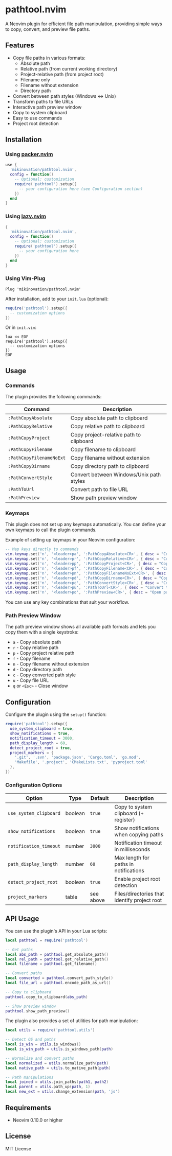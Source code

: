 # pathtool.nvim

A Neovim plugin for efficient file path manipulation, providing simple ways to copy, convert, and preview file paths.

## Features

- Copy file paths in various formats:
  - Absolute path
  - Relative path (from current working directory)
  - Project-relative path (from project root)
  - Filename only
  - Filename without extension
  - Directory path
- Convert between path styles (Windows ↔ Unix)
- Transform paths to file URLs
- Interactive path preview window
- Copy to system clipboard
- Easy to use commands
- Project root detection

## Installation

### Using [packer.nvim](https://github.com/wbthomason/packer.nvim)

```lua
use {
  'mikinovation/pathtool.nvim',
  config = function()
    -- Optional: customization
    require('pathtool').setup({
      -- your configuration here (see Configuration section)
    })
  end
}
```

### Using [lazy.nvim](https://github.com/folke/lazy.nvim)

```lua
{
  'mikinovation/pathtool.nvim',
  config = function()
    -- Optional: customization
    require('pathtool').setup({
      -- your configuration here
    })
  end
}
```

### Using Vim-Plug

```vim
Plug 'mikinovation/pathtool.nvim'
```

After installation, add to your `init.lua` (optional):

```lua
require('pathtool').setup({
  -- customization options
})
```

Or in `init.vim`:

```vim
lua << EOF
require('pathtool').setup({
  -- customization options
})
EOF
```

## Usage

### Commands

The plugin provides the following commands:

| Command | Description |
|---------|-------------|
| `:PathCopyAbsolute` | Copy absolute path to clipboard |
| `:PathCopyRelative` | Copy relative path to clipboard |
| `:PathCopyProject` | Copy project-relative path to clipboard |
| `:PathCopyFilename` | Copy filename to clipboard |
| `:PathCopyFilenameNoExt` | Copy filename without extension |
| `:PathCopyDirname` | Copy directory path to clipboard |
| `:PathConvertStyle` | Convert between Windows/Unix path styles |
| `:PathToUrl` | Convert path to file URL |
| `:PathPreview` | Show path preview window |

### Keymaps

This plugin does not set up any keymaps automatically. You can define your own keymaps to call the plugin commands.

Example of setting up keymaps in your Neovim configuration:

```lua
-- Map keys directly to commands
vim.keymap.set('n', '<leader>pa', ':PathCopyAbsolute<CR>', { desc = "Copy absolute path", silent = true })
vim.keymap.set('n', '<leader>pr', ':PathCopyRelative<CR>', { desc = "Copy relative path", silent = true })
vim.keymap.set('n', '<leader>pp', ':PathCopyProject<CR>', { desc = "Copy project-relative path", silent = true })
vim.keymap.set('n', '<leader>pf', ':PathCopyFilename<CR>', { desc = "Copy filename", silent = true })
vim.keymap.set('n', '<leader>pn', ':PathCopyFilenameNoExt<CR>', { desc = "Copy filename without extension", silent = true })
vim.keymap.set('n', '<leader>pd', ':PathCopyDirname<CR>', { desc = "Copy directory path", silent = true })
vim.keymap.set('n', '<leader>pc', ':PathConvertStyle<CR>', { desc = "Convert path style", silent = true })
vim.keymap.set('n', '<leader>pu', ':PathToUrl<CR>', { desc = "Convert to file URL", silent = true })
vim.keymap.set('n', '<leader>po', ':PathPreview<CR>', { desc = "Open path preview", silent = true })
```

You can use any key combinations that suit your workflow.

### Path Preview Window

The path preview window shows all available path formats and lets you copy them with a single keystroke:

- `a` - Copy absolute path
- `r` - Copy relative path
- `p` - Copy project relative path
- `f` - Copy filename
- `n` - Copy filename without extension
- `d` - Copy directory path
- `c` - Copy converted path style
- `u` - Copy file URL
- `q` or `<Esc>` - Close window

## Configuration

Configure the plugin using the `setup()` function:

```lua
require('pathtool').setup({
  use_system_clipboard = true,
  show_notifications = true,
  notification_timeout = 3000,
  path_display_length = 60,
  detect_project_root = true,
  project_markers = {
    '.git', '.svn', 'package.json', 'Cargo.toml', 'go.mod', 
    'Makefile', '.project', 'CMakeLists.txt', 'pyproject.toml'
  },
})
```

### Configuration Options

| Option | Type | Default | Description |
|--------|------|---------|-------------|
| `use_system_clipboard` | boolean | `true` | Copy to system clipboard (+ register) |
| `show_notifications` | boolean | `true` | Show notifications when copying paths |
| `notification_timeout` | number | `3000` | Notification timeout in milliseconds |
| `path_display_length` | number | `60` | Max length for paths in notifications |
| `detect_project_root` | boolean | `true` | Enable project root detection |
| `project_markers` | table | see above | Files/directories that identify project root |

## API Usage

You can use the plugin's API in your Lua scripts:

```lua
local pathtool = require('pathtool')

-- Get paths
local abs_path = pathtool.get_absolute_path()
local rel_path = pathtool.get_relative_path()
local filename = pathtool.get_filename()

-- Convert paths
local converted = pathtool.convert_path_style()
local file_url = pathtool.encode_path_as_url()

-- Copy to clipboard
pathtool.copy_to_clipboard(abs_path)

-- Show preview window
pathtool.show_path_preview()
```

The plugin also provides a set of utilities for path manipulation:

```lua
local utils = require('pathtool.utils')

-- Detect OS and paths
local is_win = utils.is_windows()
local is_win_path = utils.is_windows_path(path)

-- Normalize and convert paths
local normalized = utils.normalize_path(path)
local native_path = utils.to_native_path(path)

-- Path manipulations
local joined = utils.join_paths(path1, path2)
local parent = utils.path_up(path, 1)
local new_ext = utils.change_extension(path, 'js')
```

## Requirements

- Neovim 0.10.0 or higher

## License

MIT License
